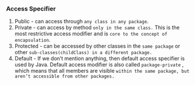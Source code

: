 ### Access Specifier 

1. Public - can access through `any class in any package`.
2. Private - can access by method `only in the same class.` This is the most restrictive access modifier and is `core to the concept of encapsulation`.
3. Protected - can be accessed by other classes in the `same package` or other `sub-classes(childClass) in a different package.`
4. Default - If we don’t mention anything, then default access specifier is used by Java. 
Default access modifier is also called `package-private` , which means that all members are visible `within the same package, but aren’t accessible from other packages.`